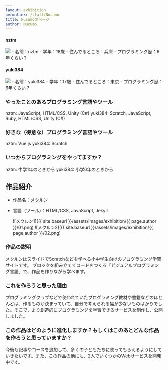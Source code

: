```yaml
---
layout: exhibition
permalink: /staff/Nucumo
title: Nucumoのページ
author: Nucumo
---
```

#### nztm
<img src="{{ site.baseurl }}/assets/images/exhibition/icon/nztm.png" class="icon">
- 名前：nztm
- 学年：18歳
- 住んでるところ：兵庫
- プログラミング歴：6年くらい？

#### yuki384
<img src="{{ site.baseurl }}/assets/images/exhibition/icon/yuki384.png" class="icon">
- 名前：yuki384
- 学年：17歳
- 住んでるところ：東京
- プログラミング歴：6年くらい？

### やったことのあるプログラミング言語やツール

nztm: JavaScript, HTML/CSS, Unity (C#)
yuki384: Scratch, JavaScript, Ruby, HTML/CSS, Unity (C#)

### 好きな（得意な）プログラミング言語やツール

nztm: Vue.js
yuki384: Scratch

### いつからプログラミングをやってますか？

nztm: 中学1年のときから
yuki384: 小学6年のときから

## 作品紹介

- 作品名：[メクルン](https://mekurun.com/)
- 言語（ツール）：HTML/CSS, JavaScript, Jekyll

    ![メクルン1]({{ site.baseurl }}/assets/images/exhibition/{{ page.author }}/01.png)
    ![メクルン2]({{ site.baseurl }}/assets/images/exhibition/{{ page.author }}/02.png)

### 作品の説明

メクルンはスライドでScratchなどを学べる小中学生向けのプログラミング学習サイトです。
ブロックを組み立ててコードをつくる「ビジュアルプログラミング言語」で、作品を作りながら学べます。

### これを作ろうと思った理由

プログラミングクラブなどで使われていたプログラミング教材や書籍などのほとんどは、作るものが決まっていて、自分で考えられる幅が少ないものばかりでした。そこで、より創造的にプログラミングを学習できるサービスを制作し、公開しました。

### この作品はどのように進化しますか？もしくはこのあとどんな作品を作ろうと思っていますか？

今後も記事やコースを追加して、多くの子どもたちに使ってもらえるようにしていきたいです。また、この作品の他にも、2人でいくつかのWebサービスを開発中です。

